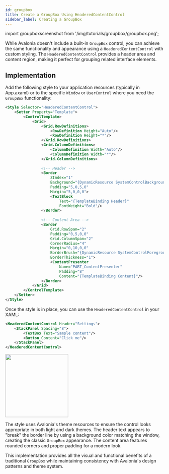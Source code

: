 ```yaml
---
id: groupbox
title: Create a GroupBox Using HeaderedContentControl
sidebar_label: Creating a GroupBox
---
```


import groupboxscreenshot from '/img/tutorials/groupbox/groupbox.png';


While Avalonia doesn't include a built-in `GroupBox` control, you can achieve the same functionality and appearance using a `HeaderedContentControl` with custom styling. The `HeaderedContentControl` provides a header area and content region, making it perfect for grouping related interface elements.

<GitHubSampleLink title="Custom GroupBox" link="https://github.com/AvaloniaUI/AvaloniaUI.QuickGuides/tree/main/GroupBox"/>

## Implementation
Add the following style to your application resources (typically in App.axaml) or to the specific `Window` or `UserControl` where you need the `GroupBox` functionality:

```xml title='XAML'
<Style Selector="HeaderedContentControl">
    <Setter Property="Template">
        <ControlTemplate>
            <Grid>
                <Grid.RowDefinitions>
                    <RowDefinition Height="Auto"/>
                    <RowDefinition Height="*"/>
                </Grid.RowDefinitions>
                <Grid.ColumnDefinitions>
                    <ColumnDefinition Width="Auto"/>
                    <ColumnDefinition Width="*"/>
                </Grid.ColumnDefinitions>
        
                <!-- Header -->
                <Border 
                    ZIndex="1" 
                    Background="{DynamicResource SystemControlBackgroundAltHighBrush}" 
                    Padding="5,0,5,0" 
                    Margin="5,0,0,0">
                    <TextBlock 
                        Text="{TemplateBinding Header}" 
                        FontWeight="Bold"/>
                </Border>
        
                <!-- Content Area -->
                <Border 
                    Grid.RowSpan="2" 
                    Padding="0,5,0,0"
                    Grid.ColumnSpan="2"
                    CornerRadius="4"
                    Margin="0,10,0,0"
                    BorderBrush="{DynamicResource SystemControlForegroundBaseMediumBrush}"
                    BorderThickness="1">
                    <ContentPresenter 
                        Name="PART_ContentPresenter"
                        Padding="8"
                        Content="{TemplateBinding Content}"/>
                </Border>
            </Grid>
        </ControlTemplate>
    </Setter>
</Style>
```

Once the style is in place, you can use the `HeaderedContentControl` in your XAML:

```xml title='XAML'
<HeaderedContentControl Header="Settings">
    <StackPanel Spacing="8">
        <TextBox Text="Sample content"/>
        <Button Content="Click me"/>
    </StackPanel>
</HeaderedContentControl>
```

<img className="center" src={groupboxscreenshot} width="200"/>

The style uses Avalonia's theme resources to ensure the control looks appropriate in both light and dark themes. The header text appears to "break" the border line by using a background color matching the window, creating the classic `GroupBox` appearance. The content area features rounded corners and proper padding for a modern look.

This implementation provides all the visual and functional benefits of a traditional `GroupBox` while maintaining consistency with Avalonia's design patterns and theme system.